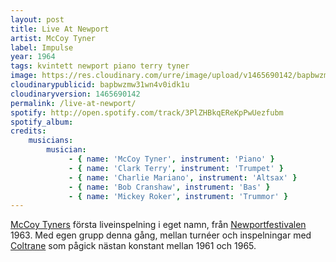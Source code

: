 ```yaml
---
layout: post
title: Live At Newport
artist: McCoy Tyner
label: Impulse
year: 1964
tags: kvintett newport piano terry tyner
image: https://res.cloudinary.com/urre/image/upload/v1465690142/bapbwzmw31wn4v0idk1u.jpg
cloudinarypublicid: bapbwzmw31wn4v0idk1u
cloudinaryversion: 1465690142
permalink: /live-at-newport/
spotify: http://open.spotify.com/track/3PlZHBkqEReKpPwUezfubm
spotify_album: 
credits:
    musicians:
        musician:
             - { name: 'McCoy Tyner', instrument: 'Piano' }
             - { name: 'Clark Terry', instrument: 'Trumpet' }
             - { name: 'Charlie Mariano', instrument: 'Altsax' }
             - { name: 'Bob Cranshaw', instrument: 'Bas' }
             - { name: 'Mickey Roker', instrument: 'Trummor' }
---
```


<a href="http://sv.wikipedia.org/wiki/McCoy_Tyner">McCoy Tyners</a> första liveinspelning i eget namn, från <a href="http://en.wikipedia.org/wiki/Newport_Jazz_Festival">Newportfestivalen</a> 1963. Med egen grupp denna gång, mellan turnéer och inspelningar med <a href="http://sv.wikipedia.org/wiki/John_Coltrane">Coltrane</a> som pågick nästan konstant mellan 1961 och 1965.